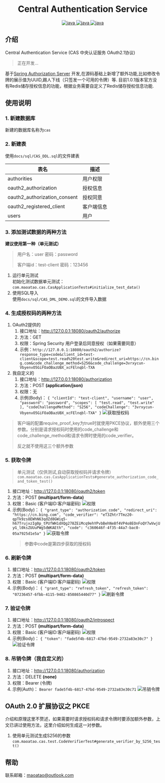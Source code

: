 # <center> Central Authentication Service
<p align="center">
  <a href="https://www.oracle.com/java">
    <img src="https://img.shields.io/badge/Java-17-blue" alt="java">
  </a>
  <a href="https://spring.io/projects/spring-boot">
    <img src="https://img.shields.io/badge/Spring Boot-3.0.3-green" alt="java">
  </a>
  <a href="https://spring.io/projects/spring-authorization-server">
    <img src="https://img.shields.io/badge/Spring Authorization Server-1.0.1-orange" alt="java">
  </a>
</p>

## 介绍

Central Authentication Service (CAS 中央认证服务 OAuth2.1协议)

> 正在开发...

基于[Spring Authorization Server](https://spring.io/projects/spring-authorization-server)
开发,在源码基础上新增了额外功能,比如修改令牌的展示值为UUID,踢人下线（只签发一个可用的令牌）等.
目前1.0.1版本官方没有Redis储存授权信息的功能，根据业务需要自定义了Redis储存授权信息功能.

## 使用说明

### 1. 新建数据库

新建的数据库名称为`cas`

### 2. 新建表

使用`docs/sql/CAS_DDL.sql`的文件建表

| 表名                           | 描述    |
|------------------------------|-------|
| authorities                  | 用户权限  |
| oauth2_authorization         | 授权信息  |
| oauth2_authorization_consent | 授权同意  |
| oauth2_registered_client     | 客户端信息 |
| users                        | 用户   |

### 3. 添加测试数据的两种方法

**建议使用第一种（单元测试）**
> 用户名：user 密码：password
>
> 客户端id：test-client 密码：123456

1. 运行单元测试  
   初始化测试数据单元测试：  
   `com.maoatao.cas.CasApplicationTests#initialize_test_data()`
2. 使用SQL导入  
   使用`docs/sql/CAS_DML_DEMO.sql`的文件导入数据

### 4. 生成授权码的两种方法

1. OAuth2提供的
   1. 接口地址：http://127.0.0.1:18080/oauth2/authorize
   2. 方法：GET
   3. 权限：Spring Security 用户登录后同意授权（如果需要同意）
   4. 示例：`http://127.0.0.1:18080/oauth2/authorize?response_type=code&client_id=test-client&scope=test.read%20test.write&redirect_uri=https://cn.bing.com&code_challenge_method=S256&code_challenge=3vrxycun-VbyenvO5GiFOaOBazUBX_xcFElnqbl-TXA`
2. 我自定义的
    1. 接口地址：http://127.0.0.1:18080/authorization
    2. 方法：POST **(application/json)**
    3. 权限：无
    4. 示例(Body)：
       `{
       "clientId": "test-client",
       "username": "user",
       "password": "password",
       "scopes": [
       "test.read",
       "test.write"
       ],
       "codeChallengeMethod": "S256",
       "codeChallenge": "3vrxycun-VbyenvO5GiFOaOBazUBX_xcFElnqbl-TXA"
       }`
       ![获取授权码](docs/readme_imags/获取授权码.png "获取授权码")


> 客户端的配置require_proof_key为true时就使用PKCE协议，额外使用三个参数。分别是请求授权码时使用的code_challenge和code_challenge_method和请求令牌时使用的code_verifier。
>
> 反之就不使用这三个额外参数

### 5. 获取令牌
> 单元测试（仅供测试,自动获取授权码并请求令牌）  
> `com.maoatao.cas.CasApplicationTests#generate_authorization_code_and_token_test()`

1. 接口地址：http://127.0.0.1:18080/oauth2/token
2. 方法：POST **(multipart/form-data)**
3. 权限：Basic (客户端ID:客户端密码)
   ![权限](docs/readme_imags/BasicAuth.png "权限")
4. 示例(Body)：
   `{
   "grant_type": "authorization_code",
   "redirect_uri": "https://cn.bing.com",
   "code_verifier": "eT3Zhtr7Tmz20-qpTk9zs8EWhN63qdZd8GWiq5-h67TrujxzIg0p_tPUfWH1dXQg278ZEiMcq9ehYPvbBehNe8f4VP4o8EOnFoQY7wVwjUyG_l0ksZUUuPWg5dWKAEth",
   "code": "c360646f-4f35-44a7-bac0-05a7925d1e5a"
   }`
   ![获取令牌](docs/readme_imags/获取令牌.png "获取令牌")
   > 参数中code是第四步获取的授权码

### 6. 刷新令牌

1. 接口地址：http://127.0.0.1:18080/oauth2/token
2. 方法：POST **(multipart/form-data)**
3. 权限：Basic (客户端ID:客户端密码)
   ![权限](docs/readme_imags/BasicAuth.png "权限")
4. 示例(Body)：
   `{
   "grant_type": "refresh_token",
   "refresh_token": "07236457-6fbb-4115-9402-850865440d77"
   }`
   ![刷新令牌](docs/readme_imags/刷新令牌.png "刷新令牌")

### 7. 验证令牌

1. 接口地址：http://127.0.0.1:18080/oauth2/introspect
2. 方法：POST **(multipart/form-data)**
3. 权限：Basic (客户端ID:客户端密码)
   ![权限](docs/readme_imags/BasicAuth.png "权限")
4. 示例(Body)：
   `{
   "token": "fade5f4b-6817-47bd-9549-2732a83e30c7"
   }`
   ![验证令牌](docs/readme_imags/验证令牌.png "验证令牌")

### 8. 吊销令牌（我自定义的）

1. 接口地址：http://127.0.0.1:18080/authorization
2. 方法：DELETE **(none)**
3. 权限：Bearer (令牌)
4. 示例(Auth)：
   `Bearer fade5f4b-6817-47bd-9549-2732a83e30c71`
   ![吊销令牌](docs/readme_imags/吊销令牌.png "吊销令牌")

## OAuth 2.0 扩展协议之 PKCE

介绍和原理这里不赘述，如果需要时请求授权码和请求令牌时要添加额外参数，上文已讲过使用方法，这里介绍如何生成这一对参数。

1. 使用单元测试生成S256的参数
   `com.maoatao.cas.test.CodeVerifierTest#generate_verifier_by_S256_test()`

## 帮助

联系邮箱：maoatao@outlook.com
